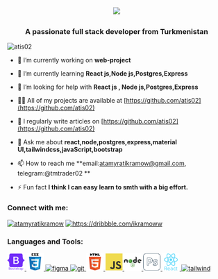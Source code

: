 <h1 align="center">
   <a href="https://github.com/atamyrat2005">
    <img src="https://readme-typing-svg.demolab.com/?lines=Hi%20👋%20I%20am%20Atamyrat;I%20am%20Full-stack%20developer;And%20Junior%20App%20developer;2%2B%20years%20of%20coding%20experience&font=Fira%20Code&center=true&color=ffffff&vCenter=true&pause=1000&size=25&width=600" />
  </a>
</h1>
<h3 align="center">A passionate full stack developer from Turkmenistan</h3>

<p align="left"> <img src="https://komarev.com/ghpvc/?username=atis02&label=Profile%20views&color=0e75b6&style=flat" alt="atis02" /> </p>

- 🔭 I’m currently working on **web-project**

- 🌱 I’m currently learning **React js,Node js,Postgres,Express**

- 🤝 I’m looking for help with **React js , Node js,Postgres,Express**

- 👨‍💻 All of my projects are available at [https://github.com/atis02](https://github.com/atis02)

- 📝 I regularly write articles on [https://github.com/atis02](https://github.com/atis02)

- 💬 Ask me about **react,node,postgres,express,material UI,tailwindcss,javaScript,bootstrap**

- 📫 How to reach me **email:atamyratikramow@gmail.com, telegram:@tmtrader02 **

- ⚡ Fun fact **I think I can easy learn to smth with a big effort.**

<h3 align="left">Connect with me:</h3>
<p align="left">
<a href="https://instagram.com/atamyratikramow" target="blank"><img align="center" src="https://raw.githubusercontent.com/rahuldkjain/github-profile-readme-generator/master/src/images/icons/Social/instagram.svg" alt="atamyratikramow" height="30" width="40" /></a>
<a href="https://dribbble.com/https://dribbble.com/ikramoww" target="blank"><img align="center" src="https://raw.githubusercontent.com/rahuldkjain/github-profile-readme-generator/master/src/images/icons/Social/dribbble.svg" alt="https://dribbble.com/ikramoww" height="30" width="40" /></a>
</p>

<h3 align="left">Languages and Tools:</h3>
<p align="left"> <a href="https://getbootstrap.com" target="_blank" rel="noreferrer"> <img src="https://raw.githubusercontent.com/devicons/devicon/master/icons/bootstrap/bootstrap-plain-wordmark.svg" alt="bootstrap" width="40" height="40"/> </a> <a href="https://www.w3schools.com/css/" target="_blank" rel="noreferrer"> <img src="https://raw.githubusercontent.com/devicons/devicon/master/icons/css3/css3-original-wordmark.svg" alt="css3" width="40" height="40"/> </a> <a href="https://www.figma.com/" target="_blank" rel="noreferrer"> <img src="https://www.vectorlogo.zone/logos/figma/figma-icon.svg" alt="figma" width="40" height="40"/> </a> <a href="https://git-scm.com/" target="_blank" rel="noreferrer"> <img src="https://www.vectorlogo.zone/logos/git-scm/git-scm-icon.svg" alt="git" width="40" height="40"/> </a> <a href="https://www.w3.org/html/" target="_blank" rel="noreferrer"> <img src="https://raw.githubusercontent.com/devicons/devicon/master/icons/html5/html5-original-wordmark.svg" alt="html5" width="40" height="40"/> </a> <a href="https://developer.mozilla.org/en-US/docs/Web/JavaScript" target="_blank" rel="noreferrer"> <img src="https://raw.githubusercontent.com/devicons/devicon/master/icons/javascript/javascript-original.svg" alt="javascript" width="40" height="40"/> </a> <a href="https://nodejs.org" target="_blank" rel="noreferrer"> <img src="https://raw.githubusercontent.com/devicons/devicon/master/icons/nodejs/nodejs-original-wordmark.svg" alt="nodejs" width="40" height="40"/> </a> <a href="https://www.photoshop.com/en" target="_blank" rel="noreferrer"> <img src="https://raw.githubusercontent.com/devicons/devicon/master/icons/photoshop/photoshop-line.svg" alt="photoshop" width="40" height="40"/> </a> <a href="https://reactjs.org/" target="_blank" rel="noreferrer"> <img src="https://raw.githubusercontent.com/devicons/devicon/master/icons/react/react-original-wordmark.svg" alt="react" width="40" height="40"/> </a> <a href="https://tailwindcss.com/" target="_blank" rel="noreferrer"> <img src="https://www.vectorlogo.zone/logos/tailwindcss/tailwindcss-icon.svg" alt="tailwind" width="40" height="40"/> </a> </p>
